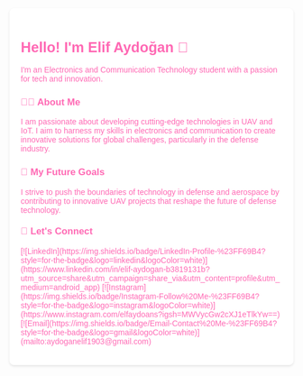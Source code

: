 <div style="background-color: #ffffff; color: #FF69B4; padding: 20px; font-family: Arial, sans-serif; border-radius: 8px; box-shadow: 0 2px 4px rgba(0,0,0,0.1); text-align: left;">

  <!-- Introduction -->
  <h1 style="font-size: 1.8em; font-weight: bold;">
    Hello! I'm Elif Aydoğan 👋
  </h1>
  <p style="font-size: 1em;">
    I'm an Electronics and Communication Technology student with a passion for tech and innovation.
  </p>

  <!-- About Me Section -->
  <h3 style="font-size: 1.2em;">👩‍💻 About Me</h3>
  <p style="font-size: 1em; max-width: 600px;">
    I am passionate about developing cutting-edge technologies in UAV and IoT. I aim to harness my skills in electronics and communication to create innovative solutions for global challenges, particularly in the defense industry.
  </p>

  <!-- Future Goals Section -->
  <h3 style="font-size: 1.2em;">🎯 My Future Goals</h3>
  <p style="font-size: 1em; max-width: 600px;">
    I strive to push the boundaries of technology in defense and aerospace by contributing to innovative UAV projects that reshape the future of defense technology.
  </p>

  <!-- Connect with Me Section -->
  <h3 style="font-size: 1.2em; margin-top: 20px;">💬 Let's Connect</h3>
  <p>
    [![LinkedIn](https://img.shields.io/badge/LinkedIn-Profile-%23FF69B4?style=for-the-badge&logo=linkedin&logoColor=white)](https://www.linkedin.com/in/elif-aydogan-b3819131b?utm_source=share&utm_campaign=share_via&utm_content=profile&utm_medium=android_app)
    [![Instagram](https://img.shields.io/badge/Instagram-Follow%20Me-%23FF69B4?style=for-the-badge&logo=instagram&logoColor=white)](https://www.instagram.com/elfaydoans?igsh=MWVycGw2cXJ1eTlkYw==)
    [![Email](https://img.shields.io/badge/Email-Contact%20Me-%23FF69B4?style=for-the-badge&logo=gmail&logoColor=white)](mailto:aydoganelif1903@gmail.com)
  </p>

</div>





